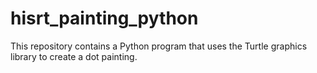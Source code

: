 # hisrt_painting_python
This repository contains a Python program that uses the Turtle graphics library to create a dot painting.

